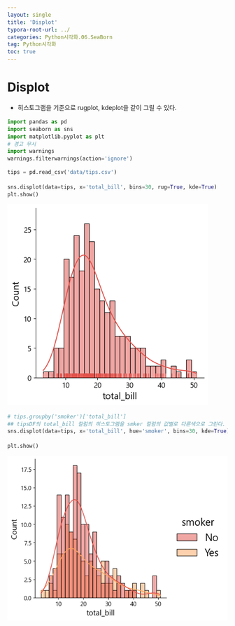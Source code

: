 ```yaml
---
layout: single
title: 'Displot'
typora-root-url: ../
categories: Python시각화.06.SeaBorn
tag: Python시각화
toc: true
---
```



# Displot
- 히스토그램을 기준으로 rugplot, kdeplot을 같이 그릴 수 있다.

```python
import pandas as pd
import seaborn as sns
import matplotlib.pyplot as plt
# 경고 무시
import warnings
warnings.filterwarnings(action='ignore')
```




```python
tips = pd.read_csv('data/tips.csv')

sns.displot(data=tips, x='total_bill', bins=30, rug=True, kde=True)
plt.show()
```


![png](/../../images/2023-10-12-00.SeaBorn/output_11_0.png)
    



```python
# tips.groupby('smoker')['total_bill']
## tipsDF의 total_bill 컬럼의 히스토그램을 smker 컬럼의 값별로 다른색으로 그린다.
sns.displot(data=tips, x='total_bill', hue='smoker', bins=30, kde=True)

plt.show()
```


![png](/../../images/2023-10-12-00.SeaBorn/output_12_0.png)

